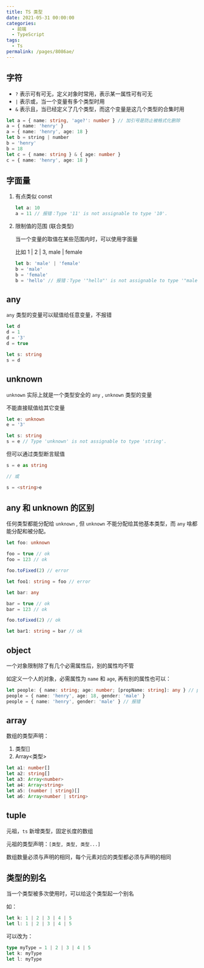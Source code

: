 ```yaml
---
title: TS 类型
date: 2021-05-31 00:00:00
categories:
  - 前端
  - TypeScript
tags:
  - Ts
permalink: /pages/8086ae/
---
```


## 字符

- `?` 表示可有可无，定义对象时常用，表示某一属性可有可无
- `|` 表示或，当一个变量有多个类型时用
- `&` 表示且，当已经定义了几个类型，而这个变量是这几个类型的合集时用

```ts
let a = { name: string, 'age?': number } // 加引号是防止被格式化删除
a = { name: 'henry' }
a = { name: 'henry', age: 18 }
let b = string | number
b = 'henry'
b = 18
let c = { name: string } & { age: number }
c = { name: 'henry', age: 18 }
```

## 字面量

1. 有点类似 const

   ```ts
   let a: 10
   a = 11 // 报错：Type '11' is not assignable to type '10'.
   ```

2. 限制值的范围 (联合类型)

   当一个变量的取值在某些范围内时，可以使用字面量

   比如 1 | 2 | 3, male | female

   ```ts
   let b: 'male' | 'female'
   b = 'male'
   b = 'female'
   b = 'hello' // 报错：Type '"hello"' is not assignable to type '"male" | "female"'.
   ```

## any

`any` 类型的变量可以赋值给任意变量，不报错

```ts
let d
d = 1
d = '3'
d = true

let s: string
s = d
```

## unknown

`unknown` 实际上就是一个类型安全的 `any` , `unknown` 类型的变量

不能直接赋值给其它变量

```ts
let e: unknown
e = '3'

let s: string
s = e // Type 'unknown' is not assignable to type 'string'.
```

但可以通过类型断言赋值

```ts
s = e as string

// 或

s = <string>e
```

## any 和 unknown 的区别

任何类型都能分配给 `unknown` , 但 `unknown` 不能分配给其他基本类型，而 `any` 啥都能分配和被分配。

```ts
let foo: unknown

foo = true // ok
foo = 123 // ok

foo.toFixed(2) // error

let foo1: string = foo // error
```

```ts
let bar: any

bar = true // ok
bar = 123 // ok

foo.toFixed(2) // ok

let bar1: string = bar // ok
```

## object

一个对象限制除了有几个必需属性后，别的属性均不管

如定义一个人的对象，必需属性为 `name` 和 `age`, 再有别的属性也可以：

```ts
let people: { name: string; age: number; [propName: string]: any } // propName 也可以改成别的单词
people = { name: 'henry', age: 18, gender: 'male' }
people = { name: 'henry', gender: 'male' } // 报错
```

## array

数组的类型声明：

1. 类型[]
2. Array<类型>

```ts
let a1: number[]
let a2: string[]
let a3: Array<number>
let a4: Array<string>
let a5: (number | string)[]
let a6: Array<number | string>
```

## tuple

元祖，`ts` 新增类型，固定长度的数组

元祖的类型声明：`[类型, 类型, 类型...]`

数组数量必须与声明的相同，每个元素对应的类型都必须与声明的相同

## 类型的别名

当一个类型被多次使用时，可以给这个类型起一个别名

如：

```ts
let k: 1 | 2 | 3 | 4 | 5
let l: 1 | 2 | 3 | 4 | 5
```

可以改为：

```ts
type myType = 1 | 2 | 3 | 4 | 5
let k: myType
let l: myType
```
